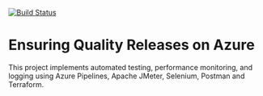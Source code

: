 [![Build Status](https://dev.azure.com/MudathirLawal/QualityReleases/_apis/build/status/mudathirlawal.testing-monitoring-and-logging-on-azure?branchName=ops)](https://dev.azure.com/MudathirLawal/QualityReleases/_build/latest?definitionId=2&branchName=ops)

# Ensuring Quality Releases on Azure
This project implements automated testing, performance monitoring, and logging using Azure Pipelines, Apache JMeter, Selenium, Postman and Terraform.

